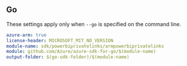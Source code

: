 ## Go

These settings apply only when `--go` is specified on the command line.

```yaml $(go) && $(track2)
azure-arm: true
license-header: MICROSOFT_MIT_NO_VERSION
module-name: sdk/powerbiprivatelinks/armpowerbiprivatelinks
module: github.com/Azure/azure-sdk-for-go/$(module-name)
output-folder: $(go-sdk-folder)/$(module-name)
```
